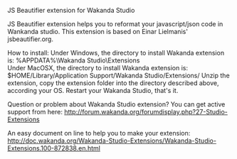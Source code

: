JS Beautifier extension for Wakanda Studio

JS Beautifier extension helps you to reformat your javascript/json code in Wankanda studio.
This extension is based on Einar Lielmanis' jsbeautifier.org.

How to install:
Under Windows, the directory to install Wakanda extension is: 
%APPDATA%\Wakanda Studio\Extensions\
Under MacOSX, the directory to install Wakanda extension is:
$HOME/Library/Application Support/Wakanda Studio/Extensions/
Unzip the extension, copy the extension folder into the directory described above, according your OS. Restart your Wakanda Studio, that's it.

Question or problem about Wakanda Studio extension? You can get active support from here:
http://forum.wakanda.org/forumdisplay.php?27-Studio-Extensions

An easy document on line to help you to make your extension:
http://doc.wakanda.org/Wakanda-Studio-Extensions/Wakanda-Studio-Extensions.100-872838.en.html